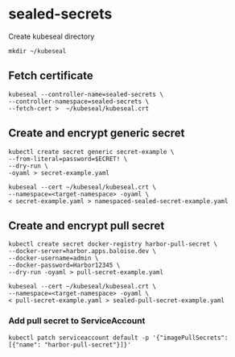 # sealed-secrets

Create kubeseal directory
```
mkdir ~/kubeseal
```

## Fetch certificate
```
kubeseal --controller-name=sealed-secrets \
--controller-namespace=sealed-secrets \
--fetch-cert >  ~/kubeseal/kubeseal.crt
```

## Create and encrypt generic secret
```
kubectl create secret generic secret-example \
--from-literal=password=$ECRET! \
--dry-run \
-oyaml > secret-example.yaml
```

```
kubeseal --cert ~/kubeseal/kubeseal.crt \
--namespace=<target-namespace> -oyaml \
< secret-example.yaml > namespaced-sealed-secret-example.yaml
```

## Create and encrypt pull secret
```
kubectl create secret docker-registry harbor-pull-secret \
--docker-server=harbor.apps.baloise.dev \
--docker-username=admin \
--docker-password=Harbor12345 \
--dry-run -oyaml > pull-secret-example.yaml
```
```
kubeseal --cert ~/kubeseal/kubeseal.crt \
--namespace=<target-namespace> -oyaml \
< pull-secret-example.yaml > sealed-pull-secret-example.yaml
```
### Add pull secret to ServiceAccount
```
kubectl patch serviceaccount default -p '{"imagePullSecrets": [{"name": "harbor-pull-secret"}]}'
```
